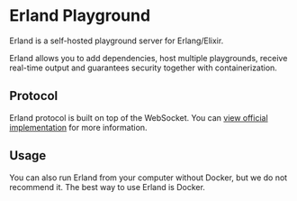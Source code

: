 # Erland Playground

Erland is a self-hosted playground server for Erlang/Elixir.

Erland allows you to add dependencies, host multiple playgrounds, receive real-time output and guarantees security together with containerization.

## Protocol

Erland protocol is built on top of the WebSocket. You can [view official implementation](https://github.com/erland-beam/erland.ts) for more information.

## Usage

You can also run Erland from your computer without Docker, but we do not recommend it. The best way to use Erland is Docker.